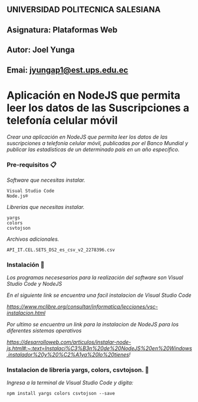 ## UNIVERSIDAD POLITECNICA SALESIANA
## Asignatura: Plataformas Web
## Autor: Joel Yunga
## Emai: jyungap1@est.ups.edu.ec

# Aplicación en NodeJS que permita leer los datos de las Suscripciones a telefonía celular móvil

_Crear una aplicación en NodeJS que permita leer los datos de las suscripciones a telefonía celular móvil, publicadas por el Banco
Mundial y publicar las estadísticas de un determinado país en un año específico._

### Pre-requisitos 📋

_Software que necesitas instalar._

```
Visual Studio Code
Node.js® 
```

_Librerias que necesitas instalar._

```
yargs
colors
csvtojson
```
_Archivos adicionales._
```
API_IT.CEL.SETS_DS2_es_csv_v2_2278396.csv
```
### Instalación 🔧

_Los programas necesesarios para la realización del software son Visual Studio Code y NodeJS_

_En el siguiente link se encuentra una facil instalacion de Visual Studio Code_

_https://www.mclibre.org/consultar/informatica/lecciones/vsc-instalacion.html_

_Por ultimo se encuentra un link para la instalacion de NodeJS para los diferentes sistemas operativos_

_https://desarrolloweb.com/articulos/instalar-node-js.html#:~:text=Instalaci%C3%B3n%20de%20NodeJS%20en%20Windows,instalador%20y%20%C2%A1ya%20lo%20tienes!_

### Instalacion de libreria yargs, colors, csvtojson. 🔧

_Ingresa a la terminal de Visual Studio Code y digita:_

```
npm install yargs colors csvtojson --save
```


